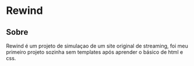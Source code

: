 # Rewind

## Sobre
Rewind é um projeto de simulaçao de um site original de streaming, foi meu primeiro projeto sozinha sem templates após aprender o básico de html e css.
